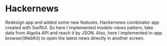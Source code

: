 # Hackernews
Redesign app and added some new features.
Hackernews combinator app created with SwiftUI.
So here I implemented models-views pattern, take data from Algolia API and reach it by JSON. 
Also, here I implemented in-app browser(WebKit) to open the latest news directly in another screen.
